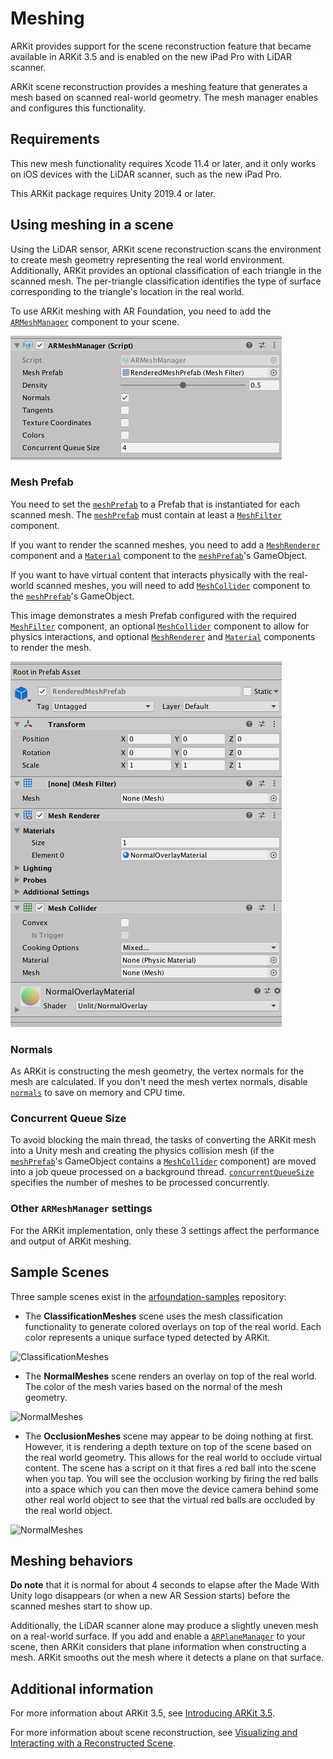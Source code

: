 # Meshing

ARKit provides support for the scene reconstruction feature that became available in ARKit 3.5 and is enabled on the new iPad Pro with LiDAR scanner.

ARKit scene reconstruction provides a meshing feature that generates a mesh based on scanned real-world geometry. The mesh manager enables and configures this functionality.

## Requirements

This new mesh functionality requires Xcode 11.4 or later, and it only works on iOS devices with the LiDAR scanner, such as the new iPad Pro.

This ARKit package requires Unity 2019.4 or later.

## Using meshing in a scene

Using the LiDAR sensor, ARKit scene reconstruction scans the environment to create mesh geometry representing the real world environment. Additionally, ARKit provides an optional classification of each triangle in the scanned mesh. The per-triangle classification identifies the type of surface corresponding to the triangle's location in the real world.

To use ARKit meshing with AR Foundation, you need to add the [`ARMeshManager`](https://docs.unity3d.com/Packages/com.unity.xr.arfoundation@4.1/api/UnityEngine.XR.ARFoundation.ARMeshManager.html) component to your scene.

![ARFoundation ARMeshManager component](images/arfoundation-mesh-manager.png)

### Mesh Prefab

You need to set the [`meshPrefab`](https://docs.unity3d.com/Packages/com.unity.xr.arfoundation@4.1/api/UnityEngine.XR.ARFoundation.ARMeshManager.html#UnityEngine_XR_ARFoundation_ARMeshManager_meshPrefab) to a Prefab that is instantiated for each scanned mesh. The [`meshPrefab`](https://docs.unity3d.com/Packages/com.unity.xr.arfoundation@4.1/api/UnityEngine.XR.ARFoundation.ARMeshManager.html#UnityEngine_XR_ARFoundation_ARMeshManager_meshPrefab) must contain at least a [`MeshFilter`](https://docs.unity3d.com/ScriptReference/MeshFilter.html) component.

If you want to render the scanned meshes, you need to add a [`MeshRenderer`](https://docs.unity3d.com/ScriptReference/MeshRenderer.html) component and a [`Material`](https://docs.unity3d.com/ScriptReference/Material.html) component to the [`meshPrefab`](https://docs.unity3d.com/Packages/com.unity.xr.arfoundation@4.1/api/UnityEngine.XR.ARFoundation.ARMeshManager.html#UnityEngine_XR_ARFoundation_ARMeshManager_meshPrefab)'s GameObject.

If you want to have virtual content that interacts physically with the real-world scanned meshes, you will need to add [`MeshCollider`](https://docs.unity3d.com/ScriptReference/MeshCollider.html) component to the [`meshPrefab`](https://docs.unity3d.com/Packages/com.unity.xr.arfoundation@4.1/api/UnityEngine.XR.ARFoundation.ARMeshManager.html#UnityEngine_XR_ARFoundation_ARMeshManager_meshPrefab)'s GameObject.

This image demonstrates a mesh Prefab configured with the required [`MeshFilter`](https://docs.unity3d.com/ScriptReference/MeshFilter.html) component, an optional [`MeshCollider`](https://docs.unity3d.com/ScriptReference/MeshCollider.html) component to allow for physics interactions, and optional [`MeshRenderer`](https://docs.unity3d.com/ScriptReference/MeshRenderer.html) and [`Material`](https://docs.unity3d.com/ScriptReference/Material.html) components to render the mesh.

![Mesh prefab example](images/arfoundation-mesh-prefab.png)

### Normals

As ARKit is constructing the mesh geometry, the vertex normals for the mesh are calculated. If you don't need the mesh vertex normals, disable [`normals`](https://docs.unity3d.com/Packages/com.unity.xr.arfoundation@4.1/api/UnityEngine.XR.ARFoundation.ARMeshManager.html#UnityEngine_XR_ARFoundation_ARMeshManager_normals) to save on memory and CPU time.

### Concurrent Queue Size

To avoid blocking the main thread, the tasks of converting the ARKit mesh into a Unity mesh and creating the physics collision mesh (if the [`meshPrefab`](https://docs.unity3d.com/Packages/com.unity.xr.arfoundation@4.1/api/UnityEngine.XR.ARFoundation.ARMeshManager.html#UnityEngine_XR_ARFoundation_ARMeshManager_meshPrefab)'s GameObject contains a [`MeshCollider`](https://docs.unity3d.com/ScriptReference/MeshCollider.html) component) are moved into a job queue processed on a background thread. [`concurrentQueueSize`](https://docs.unity3d.com/Packages/com.unity.xr.arfoundation@4.1/api/UnityEngine.XR.ARFoundation.ARMeshManager.html#UnityEngine_XR_ARFoundation_ARMeshManager_concurrentQueueSize) specifies the number of meshes to be processed concurrently.

### Other `ARMeshManager` settings

For the ARKit implementation, only these 3 settings affect the performance and output of ARKit meshing.

## Sample Scenes

Three sample scenes exist in the [arfoundation-samples](https://github.com/Unity-Technologies/arfoundation-samples) repository:

- The **ClassificationMeshes** scene uses the mesh classification functionality to generate colored overlays on top of the real world. Each color represents a unique surface typed detected by ARKit.

![ClassificationMeshes](images/arfoundation-arkit-classified-meshing.gif)

- The **NormalMeshes** scene renders an overlay on top of the real world. The color of the mesh varies based on the normal of the mesh geometry.

![NormalMeshes](images/arfoundation-arkit-normal-meshing.gif)

- The **OcclusionMeshes** scene may appear to be doing nothing at first. However, it is rendering a depth texture on top of the scene based on the real world geometry. This allows for the real world to occlude virtual content. The scene has a script on it that fires a red ball into the scene when you tap. You will see the occlusion working by firing the red balls into a space which you can then move the device camera behind some other real world object to see that the virtual red balls are occluded by the real world object.

![NormalMeshes](images/arfoundation-arkit-occlusion-meshing.gif)

## Meshing behaviors

**Do note** that it is normal for about 4 seconds to elapse after the Made With Unity logo disappears (or when a new AR Session starts) before the scanned meshes start to show up.

Additionally, the LiDAR scanner alone may produce a slightly uneven mesh on a real-world surface. If you add and enable a [`ARPlaneManager`](https://docs.unity3d.com/Packages/com.unity.xr.arfoundation@4.1/api/UnityEngine.XR.ARFoundation.ARPlaneManager.html) to your scene, then ARKit considers that plane information when constructing a mesh. ARKit smooths out the mesh where it detects a plane on that surface.

## Additional information

For more information about ARKit 3.5, see [Introducing ARKit 3.5](https://developer.apple.com/augmented-reality/arkit/).

For more information about scene reconstruction, see [Visualizing and Interacting with a Reconstructed Scene](https://developer.apple.com/documentation/arkit/world_tracking/visualizing_and_interacting_with_a_reconstructed_scene?language=objc).
